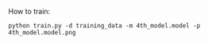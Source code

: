 How to train:

```shell script
python train.py -d training_data -m 4th_model.model -p 4th_model.model.png 
```